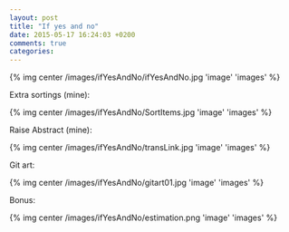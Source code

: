 ```yaml
---
layout: post
title: "If yes and no"
date: 2015-05-17 16:24:03 +0200
comments: true
categories:
---
```


{% img center /images/ifYesAndNo/ifYesAndNo.jpg 'image' 'images' %}

<!-- more -->

Extra sortings (mine):

{% img center /images/ifYesAndNo/SortItems.jpg 'image' 'images' %}

Raise Abstract (mine):

{% img center /images/ifYesAndNo/transLink.jpg 'image' 'images' %}

Git art:

{% img center /images/ifYesAndNo/gitart01.jpg 'image' 'images' %}

Bonus:

{% img center /images/ifYesAndNo/estimation.png 'image' 'images' %}
